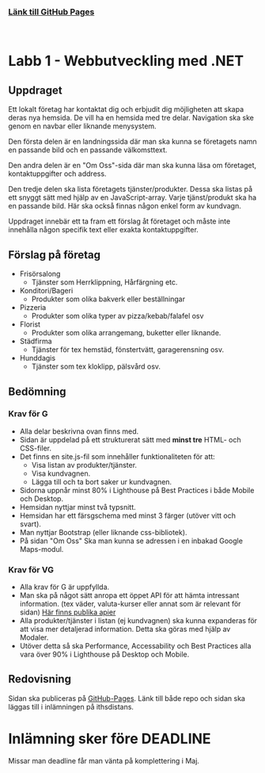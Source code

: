 ### [Länk till GitHub Pages](https://albin-hedberg.github.io/Webb_Labb1/src/index.html)

<br/>

# Labb 1 - Webbutveckling med .NET

## Uppdraget

Ett lokalt företag har kontaktat dig och erbjudit dig möjligheten att skapa deras nya hemsida. De vill ha en hemsida med tre delar. Navigation ska ske genom en navbar eller liknande menysystem.

Den första delen är en landningssida där man ska kunna se företagets namn en passande bild och en passande välkomsttext.

Den andra delen är en "Om Oss"-sida där man ska kunna läsa om företaget, kontaktuppgifter och address.

Den tredje delen ska lista företagets tjänster/produkter. Dessa ska listas på ett snyggt sätt med hjälp av en JavaScript-array. Varje tjänst/produkt ska ha en passande bild. Här ska också finnas någon enkel form av kundvagn.

Uppdraget innebär ett ta fram ett förslag åt företaget och måste inte innehålla någon specifik text eller exakta kontaktuppgifter.

## Förslag på företag

* Frisörsalong
  * Tjänster som Herrklippning, Hårfärgning etc.
* Konditori/Bageri
  * Produkter som olika bakverk eller beställningar
* Pizzeria
  * Produkter som olika typer av pizza/kebab/falafel osv
* Florist
  * Produkter som olika arrangemang, buketter eller liknande.
* Städfirma
  * Tjänster för tex hemstäd, fönstertvätt, garagerensning osv.
* Hunddagis
  * Tjänster som tex kloklipp, pälsvård osv.

## Bedömning

### Krav för G

* Alla delar beskrivna ovan finns med.
* Sidan är uppdelad på ett strukturerat sätt med **minst tre** HTML- och CSS-filer.
*  Det finns en site.js-fil som innehåller funktionaliteten för att:
   * Visa listan av produkter/tjänster.
   * Visa kundvagnen.
   * Lägga till och ta bort saker ur kundvagnen.
* Sidorna uppnår minst 80% i Lighthouse på Best Practices i både Mobile och Desktop.
* Hemsidan nyttjar minst två typsnitt.
* Hemsidan har ett färsgschema med minst 3 färger (utöver vitt och svart).
* Man nyttjar Bootstrap (eller liknande css-bibliotek).
* På sidan "Om Oss" Ska man kunna se adressen i en inbakad Google Maps-modul.

### Krav för VG

* Alla krav för G är uppfyllda.
* Man ska på något sätt anropa ett öppet API för att hämta intressant information. (tex väder, valuta-kurser eller annat som är relevant för sidan) [Här finns publika apier](https://github.com/public-api-lists/public-api-lists)
* Alla produkter/tjänster i listan (ej kundvagnen) ska kunna expanderas för att visa mer detaljerad information. Detta ska göras med hjälp av Modaler.
* Utöver detta så ska Performance, Accessability och Best Practices alla vara över 90% i Lighthouse på Desktop och Mobile.

## Redovisning

Sidan ska publiceras på [GitHub-Pages](https://pages.github.com/). Länk till både repo och sidan ska läggas till i inlämningen på ithsdistans.

# Inlämning sker före DEADLINE

Missar man deadline får man vänta på komplettering i Maj.
